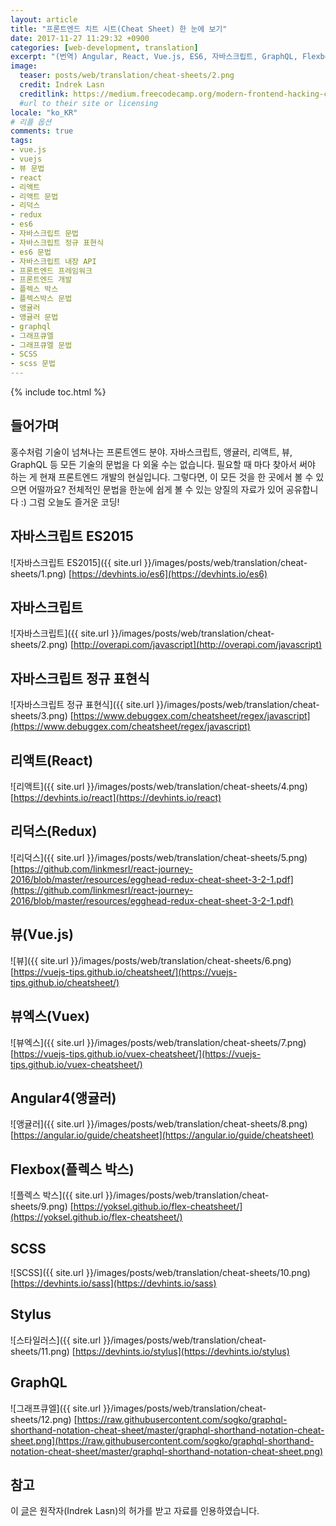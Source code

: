 ```yaml
---
layout: article
title: "프론트엔드 치트 시트(Cheat Sheet) 한 눈에 보기"
date: 2017-11-27 11:29:32 +0900
categories: [web-development, translation]
excerpt: "(번역) Angular, React, Vue.js, ES6, 자바스크립트, GraphQL, Flexbox, Sass, 정규표현식, Redux, Vuex, Stylus 문법"
image:
  teaser: posts/web/translation/cheat-sheets/2.png
  credit: Indrek Lasn
  creditlink: https://medium.freecodecamp.org/modern-frontend-hacking-cheatsheets-df9c2566c72a
  #url to their site or licensing
locale: "ko_KR"
# 리플 옵션
comments: true
tags:
- vue.js
- vuejs
- 뷰 문법
- react
- 리액트
- 리액트 문법
- 리덕스
- redux
- es6
- 자바스크립트 문법
- 자바스크립트 정규 표현식
- es6 문법
- 자바스크립트 내장 API
- 프론트엔드 프레임워크
- 프론트엔드 개발
- 플렉스 박스
- 플렉스박스 문법
- 앵귤러
- 앵귤러 문법
- graphql
- 그래프큐엘
- 그래프큐엘 문법
- SCSS
- scss 문법
---
```

{% include toc.html %}

## 들어가며
홍수처럼 기술이 넘쳐나는 프론트엔드 분야. 자바스크립트, 앵귤러, 리액트, 뷰, GraphQL 등 모든 기술의
문법을 다 외울 수는 없습니다. 필요할 때 마다 찾아서 써야 하는 게 현재 프론트엔드 개발의 현실입니다.
그렇다면, 이 모든 것을 한 곳에서 볼 수 있으면 어떨까요? 전체적인 문법을 한눈에 쉽게 볼 수 있는
양질의 자료가 있어 공유합니다 :)
그럼 오늘도 즐거운 코딩!

## 자바스크립트 ES2015
![자바스크립트 ES2015]({{ site.url }}/images/posts/web/translation/cheat-sheets/1.png)
[https://devhints.io/es6](https://devhints.io/es6)

## 자바스크립트
![자바스크립트]({{ site.url }}/images/posts/web/translation/cheat-sheets/2.png)
[http://overapi.com/javascript](http://overapi.com/javascript)

## 자바스크립트 정규 표현식
![자바스크립트 정규 표현식]({{ site.url }}/images/posts/web/translation/cheat-sheets/3.png)
[https://www.debuggex.com/cheatsheet/regex/javascript](https://www.debuggex.com/cheatsheet/regex/javascript)

## 리액트(React)
![리액트]({{ site.url }}/images/posts/web/translation/cheat-sheets/4.png)
[https://devhints.io/react](https://devhints.io/react)

## 리덕스(Redux)
![리덕스]({{ site.url }}/images/posts/web/translation/cheat-sheets/5.png)
[https://github.com/linkmesrl/react-journey-2016/blob/master/resources/egghead-redux-cheat-sheet-3-2-1.pdf](https://github.com/linkmesrl/react-journey-2016/blob/master/resources/egghead-redux-cheat-sheet-3-2-1.pdf)

## 뷰(Vue.js)
![뷰]({{ site.url }}/images/posts/web/translation/cheat-sheets/6.png)
[https://vuejs-tips.github.io/cheatsheet/](https://vuejs-tips.github.io/cheatsheet/)

## 뷰엑스(Vuex)
![뷰엑스]({{ site.url }}/images/posts/web/translation/cheat-sheets/7.png)
[https://vuejs-tips.github.io/vuex-cheatsheet/](https://vuejs-tips.github.io/vuex-cheatsheet/)

## Angular4(앵귤러)
![앵귤러]({{ site.url }}/images/posts/web/translation/cheat-sheets/8.png)
[https://angular.io/guide/cheatsheet](https://angular.io/guide/cheatsheet)

## Flexbox(플렉스 박스)
![플렉스 박스]({{ site.url }}/images/posts/web/translation/cheat-sheets/9.png)
[https://yoksel.github.io/flex-cheatsheet/](https://yoksel.github.io/flex-cheatsheet/)

## SCSS
![SCSS]({{ site.url }}/images/posts/web/translation/cheat-sheets/10.png)
[https://devhints.io/sass](https://devhints.io/sass)

## Stylus
![스타일러스]({{ site.url }}/images/posts/web/translation/cheat-sheets/11.png)
[https://devhints.io/stylus](https://devhints.io/stylus)

## GraphQL
![그래프큐엘]({{ site.url }}/images/posts/web/translation/cheat-sheets/12.png)
[https://raw.githubusercontent.com/sogko/graphql-shorthand-notation-cheat-sheet/master/graphql-shorthand-notation-cheat-sheet.png](https://raw.githubusercontent.com/sogko/graphql-shorthand-notation-cheat-sheet/master/graphql-shorthand-notation-cheat-sheet.png)

## 참고
이 [글](https://medium.freecodecamp.org/modern-frontend-hacking-cheatsheets-df9c2566c72a)은 원작자(Indrek Lasn)의 허가를 받고 자료를 인용하였습니다.

